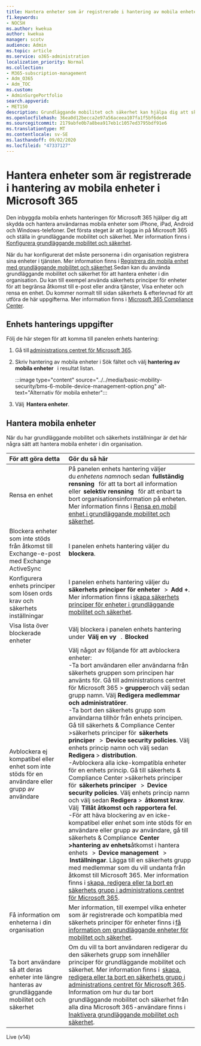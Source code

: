 ```yaml
---
title: Hantera enheter som är registrerade i hantering av mobila enheter i Microsoft 365
f1.keywords:
- NOCSH
ms.author: kwekua
author: kwekua
manager: scotv
audience: Admin
ms.topic: article
ms.service: o365-administration
localization_priority: Normal
ms.collection:
- M365-subscription-management
- Adm_O365
- Adm_TOC
ms.custom:
- AdminSurgePortfolio
search.appverid:
- MET150
description: Grundläggande mobilitet och säkerhet kan hjälpa dig att skydda och hantera mobila enheter.
ms.openlocfilehash: 36ea0d12becca2e97a56aceea107fa1f5bf6ded4
ms.sourcegitcommit: 2179abfe0b7a8bea917eb1c1057ed3795bdf91e6
ms.translationtype: MT
ms.contentlocale: sv-SE
ms.lasthandoff: 09/02/2020
ms.locfileid: "47337127"
---
```

# <a name="manage-devices-enrolled-in-mobile-device-management-in-microsoft-365"></a>Hantera enheter som är registrerade i hantering av mobila enheter i Microsoft 365

Den inbyggda mobila enhets hanteringen för Microsoft 365 hjälper dig att skydda och hantera användarnas mobila enheter som iPhone, iPad, Android och Windows-telefoner. Det första steget är att logga in på Microsoft 365 och ställa in grundläggande mobilitet och säkerhet. Mer information finns i [Konfigurera grundläggande mobilitet och säkerhet](set-up-basic-mobility-and-security.md).

När du har konfigurerat det måste personerna i din organisation registrera sina enheter i tjänsten. Mer information finns i [Registrera din mobila enhet med grundläggande mobilitet och säkerhet](enroll-your-mobile-device-using-basic-mobility-and-security.md).Sedan kan du använda grundläggande mobilitet och säkerhet för att hantera enheter i din organisation. Du kan till exempel använda säkerhets principer för enheter för att begränsa åtkomst till e-post eller andra tjänster, Visa enheter och rensa en enhet. Du kommer normalt till sidan säkerhets & efterlevnad för att utföra de här uppgifterna. Mer information finns i [Microsoft 365 Compliance Center](https://support.microsoft.com/office/7e696a40-b86b-4a20-afcc-559218b7b1b8).

## <a name="device-management-tasks"></a>Enhets hanterings uppgifter

Följ de här stegen för att komma till panelen enhets hantering:

1. Gå till [administrations centret för Microsoft 365](https://support.microsoft.com/office/758befc4-0888-4009-9f14-0d147402fd23).
    
2. Skriv hantering av mobila enheter i Sök fältet och välj **hantering av mobila enheter**   i resultat listan.

    :::image type="content" source="../../media/basic-mobility-security/bms-6-mobile-device-management-option.png" alt-text="Alternativ för mobila enheter":::

3. Välj  **Hantera enheter**.

## <a name="manage-mobile-devices"></a>Hantera mobila enheter
    
När du har grundläggande mobilitet och säkerhets inställningar är det här några sätt att hantera mobila enheter i din organisation.

|**För att göra detta**|**Gör du så här**|
|:----------------|:------------------------------------------------------------------------------|
|Rensa en enhet |På panelen enhets hantering väljer du *enhetens namn*och sedan  **fullständig rensning**   för att ta bort all information eller  **selektiv rensning**   för att enbart ta bort organisationsinformation på enheten. Mer information finns i [Rensa en mobil enhet i grundläggande mobilitet och säkerhet](wipe-mobile-device.md).|
|Blockera enheter som inte stöds från åtkomst till Exchange-e-post med Exchange ActiveSync |I panelen enhets hantering väljer du  **blockera**. |
|Konfigurera enhets principer som lösen ords krav och säkerhets inställningar |I panelen enhets hantering väljer du **säkerhets principer för enheter**   >  **Add +**. Mer information finns i [skapa säkerhets principer för enheter i grundläggande mobilitet och säkerhet](create-device-security-policies-in-basic-mmobility-and-security.md).|
|Visa lista över blockerade enheter  |Välj blockera i panelen enhets hantering under  **Välj en vy**   .  **Blocked** |
|Avblockera ej kompatibel eller enhet som inte stöds för en användare eller grupp av användare  |Välj något av följande för att avblockera enheter:<br/>-Ta bort användaren eller användarna från säkerhets gruppen som principen har använts för. Gå till administrations centret för Microsoft 365 > **grupper**och välj sedan grupp namn. Välj **Redigera medlemmar och administratörer**.<br/>-Ta bort den säkerhets grupp som användarna tillhör från enhets principen. Gå till säkerhets & Compliance Center >säkerhets principer för  **säkerhets principer**   >  **Device security policies**. Välj enhets princip namn och välj sedan **Redigera**  >  **distribution**.<br/>-Avblockera alla icke-kompatibla enheter för en enhets princip. Gå till säkerhets & Compliance Center >säkerhets principer för  **säkerhets principer**   >  **Device security policies**. Välj enhets princip namn och välj sedan **Redigera**  >  **åtkomst krav**. Välj  **Tillåt åtkomst och rapportera fel**.<br/>-För att häva blockering av en icke-kompatibel eller enhet som inte stöds för en användare eller grupp av användare, gå till säkerhets & Compliance  **Center >hantering av enhets**åtkomst i hantera enhets   >  **Device management**   >  **Inställningar**. Lägga till en säkerhets grupp med medlemmar som du vill undanta från åtkomst till Microsoft 365. Mer information finns i [skapa, redigera eller ta bort en säkerhets grupp i administrations centret för Microsoft 365](https://support.microsoft.com/office/55c96b32-e086-4c9e-948b-a018b44510cb).|
|Få information om enheterna i din organisation  |Mer information, till exempel vilka enheter som är registrerade och kompatibla med säkerhets principer för enheter finns i [få information om grundläggande enheter för mobilitet och säkerhet](get-details-about-basic-mobility-and-security-managed-devices.md).|
|Ta bort användare så att deras enheter inte längre hanteras av grundläggande mobilitet och säkerhet |Om du vill ta bort användaren redigerar du den säkerhets grupp som innehåller principer för grundläggande mobilitet och säkerhet. Mer information finns i  [skapa, redigera eller ta bort en säkerhets grupp i administrations centret för Microsoft 365](https://support.microsoft.com/office/55c96b32-e086-4c9e-948b-a018b44510cb).<br/>Information om hur du tar bort grundläggande mobilitet och säkerhet från alla dina Microsoft 365-användare finns i [Inaktivera grundläggande mobilitet och säkerhet](turn-off-basic-mobility-and-security.md).|

Live (v14)